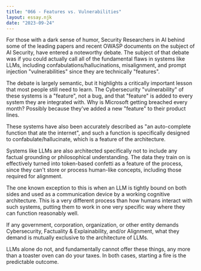 ```yaml
---
title: "066 - Features vs. Vulnerabilities"
layout: essay.njk
date: "2023-09-24"
---
```


For those with a dark sense of humor, Security Researchers in AI behind some of the leading papers and recent OWASP documents on the subject of AI Security, have entered a noteworthy debate. The subject of that debate was if you could actually call all of the fundamental flaws in systems like LLMs, including confabulations/hallucinations, misalignment, and prompt injection "vulnerabilities" since they are technically "features".

The debate is largely semantic, but it highlights a critically important lesson that most people still need to learn. The Cybersecurity "vulnerability" of these systems is a "feature", not a bug, and that "feature" is added to every system they are integrated with. Why is Microsoft getting breached every month? Possibly because they've added a new "feature" to their product lines.

These systems have also been accurately described as "an auto-complete function that ate the internet", and such a function is specifically designed to confabulate/hallucinate, which is a feature of the architecture.

Systems like LLMs are also architected specifically not to include any factual grounding or philosophical understanding. The data they train on is effectively turned into token-based confetti as a feature of the process, since they can't store or process human-like concepts, including those required for alignment.

The one known exception to this is when an LLM is tightly bound on both sides and used as a communication device by a working cognitive architecture. This is a very different process than how humans interact with such systems, putting them to work in one very specific way where they can function reasonably well.

If any government, corporation, organization, or other entity demands Cybersecurity, Factuality & Explainability, and/or Alignment, what they demand is mutually exclusive to the architecture of LLMs.

LLMs alone do not, and fundamentally cannot offer these things, any more than a toaster oven can do your taxes. In both cases, starting a fire is the predictable outcome.